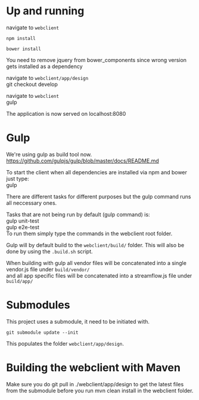 # Up and running
navigate to `webclient`

    npm install  

    bower install  
You need to remove jquery from bower_components since wrong version gets installed as a dependency  

navigate to `webclient/app/design`  
    git checkout develop  

navigate to `webclient`  
    gulp  
 
The application is now served on localhost:8080  

# Gulp
We're using gulp as build tool now.  
https://github.com/gulpjs/gulp/blob/master/docs/README.md  
  
To start the client when all dependencies are installed via npm and bower just type:  
    gulp  

There are different tasks for different purposes but the gulp command runs all neccessary ones.  

Tasks that are not being run by default (gulp command) is:  
    gulp unit-test  
    gulp e2e-test  
To run them simply type the commands in the webclient root folder.  

Gulp will by default build to the `webclient/build/` folder.
This will also be done by using the `.build.sh` script.  


When building with gulp all vendor files will be concatenated into a single vendor.js file under `build/vendor/`  
and all app specific files will be concatenated into a streamflow.js file under `build/app/`  

# Submodules

This project uses a submodule, it need to be initiated with.

    git submodule update --init

This populates the folder `webclient/app/design`.   


# Building the webclient with Maven

Make sure you do git pull in ./webclient/app/design to get the latest files from
the submodule before you run mvn clean install in the webclient folder.